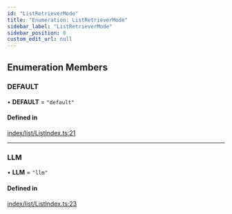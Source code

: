 ```yaml
---
id: "ListRetrieverMode"
title: "Enumeration: ListRetrieverMode"
sidebar_label: "ListRetrieverMode"
sidebar_position: 0
custom_edit_url: null
---
```


## Enumeration Members

### DEFAULT

• **DEFAULT** = ``"default"``

#### Defined in

[index/list/ListIndex.ts:21](https://github.com/run-llama/LlamaIndexTS/blob/f9f6dc6/packages/core/src/index/list/ListIndex.ts#L21)

___

### LLM

• **LLM** = ``"llm"``

#### Defined in

[index/list/ListIndex.ts:23](https://github.com/run-llama/LlamaIndexTS/blob/f9f6dc6/packages/core/src/index/list/ListIndex.ts#L23)
